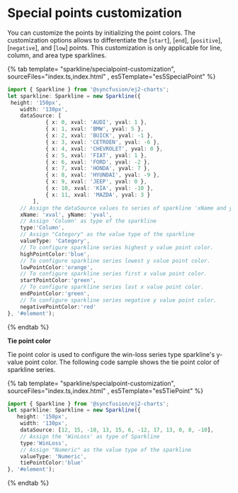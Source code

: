 # Special points customization

You can customize the points by initializing the point colors. The customization options allows to differentiate the [`start`], [`end`], [`positive`], [`negative`], and [`low`] points. This customization is only applicable for line, column, and area type sparklines.

<!-- markdownlint-disable MD036 -->

{% tab template= "sparkline/specialpoint-customization", sourceFiles="index.ts,index.html" , es5Template="es5SpecialPoint" %}

```typescript
import { Sparkline } from '@syncfusion/ej2-charts';
let sparkline: Sparkline = new Sparkline({
 height: '150px',
    width: '130px',
    dataSource: [
            { x: 0, xval: 'AUDI', yval: 1 },
            { x: 1, xval: 'BMW', yval: 5 },
            { x: 2, xval: 'BUICK', yval: -1 },
            { x: 3, xval: 'CETROEN', yval: -6 },
            { x: 4, xval: 'CHEVROLET', yval: 0 },
            { x: 5, xval: 'FIAT', yval: 1 },
            { x: 6, xval: 'FORD', yval: -2 },
            { x: 7, xval: 'HONDA', yval: 7 },
            { x: 8, xval: 'HYUNDAI', yval: -9 },
            { x: 9, xval: 'JEEP', yval: 0 },
            { x: 10, xval: 'KIA', yval: -10 },
            { x: 11, xval: 'MAZDA', yval: 3 }
        ],
    // Assign the dataSource values to series of sparkline 'xName and yName'
    xName: 'xval', yName: 'yval',
    // Assign 'Column' as type of the sparkline
    type:'Column',
    // Assign "Category" as the value type of the sparkline
    valueType: 'Category',
    // To configure sparkline series highest y value point color.
    highPointColor:'blue',
    // To configure sparkline series lowest y value point color.
    lowPointColor:'orange',
    // To configure sparkline series first x value point color.
    startPointColor:'green',
    // To configure sparkline series last x value point color.
    endPointColor:'green',
    // To configure sparkline series negative y value point color.
    negativePointColor:'red'
}, '#element');
```

{% endtab %}

**Tie point color**

Tie point color is used to configure the win-loss series type sparkline's y-value point color. The following code sample shows the tie point color of sparkline series.

{% tab template= "sparkline/specialpoint-customization", sourceFiles="index.ts,index.html" , es5Template="es5TiePoint" %}

```typescript
import { Sparkline } from '@syncfusion/ej2-charts';
let sparkline: Sparkline = new Sparkline({
   height: '150px',
    width: '130px',
    dataSource: [12, 15, -10, 13, 15, 6, -12, 17, 13, 0, 8, -10],
    // Assign the 'WinLoss' as type of Sparkline
    type:'WinLoss',
    // Assign "Numeric" as the value type of the sparkline
    valueType: 'Numeric',
    tiePointColor:'blue'
}, '#element');
```

{% endtab %}
